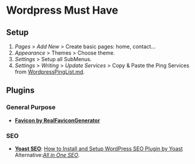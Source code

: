 # Wordpress Must Have

## Setup

1. _Pages_ > _Add New_ > Create basic pages: home, contact...
2. _Appearance_ > Themes > Choose theme.
3. _Settings_ > Setup all SubMenus.
4. _Settings_ > _Writing_ > _Update Services_ > Copy & Paste the Ping Services from [WordpressPingList.md](WordpressPingList.md).


## Plugins


### General Purpose

* [**Favicon by RealFaviconGenerator**](http://realfavicongenerator.net/extensions/wordpress/)


### SEO

* [**Yoast SEO**](https://wordpress.org/plugins/wordpress-seo/):
[How to Install and Setup WordPress SEO Plugin by Yoast](http://www.wpbeginner.com/plugins/how-to-install-and-setup-wordpress-seo-plugin-by-yoast/)
Alternative:[_All in One SEO_](https://wordpress.org/plugins/all-in-one-seo-pack/).

